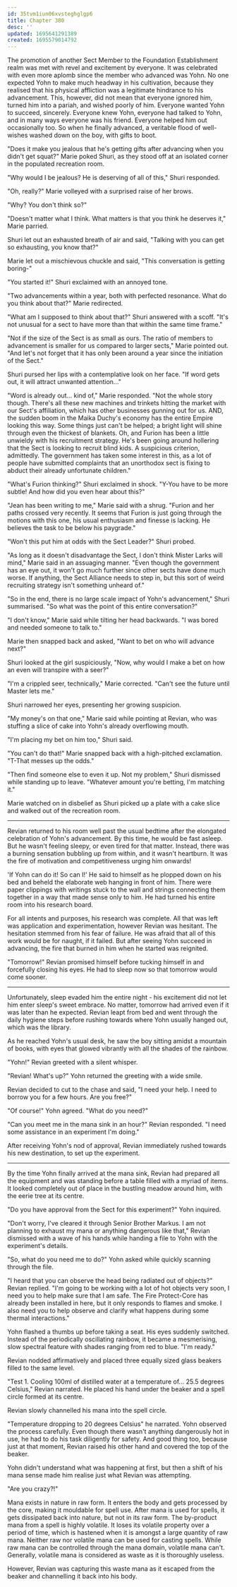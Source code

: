 ```yaml
---
id: 35tvm1iun06xvsteghglgp6
title: Chapter 380
desc: ''
updated: 1695641291389
created: 1695579014792
---
```


The promotion of another Sect Member to the Foundation Establishment realm was met with revel and excitement by everyone. It was celebrated with even more aplomb since the member who advanced was Yohn. No one expected Yohn to make much headway in his cultivation, because they realised that his physical affliction was a legitimate hindrance to his advancement. This, however, did not mean that everyone ignored him, turned him into a pariah, and wished poorly of him. Everyone wanted Yohn to succeed, sincerely. Everyone knew Yohn, everyone had talked to Yohn, and in many ways everyone was his friend. Everyone helped him out occasionally too. So when he finally advanced, a veritable flood of well-wishes washed down on the boy, with gifts to boot.

"Does it make you jealous that he's getting gifts after advancing when you didn't get squat?" Marie poked Shuri, as they stood off at an isolated corner in the populated recreation room.

"Why would I be jealous? He is deserving of all of this," Shuri responded.

"Oh, really?" Marie volleyed with a surprised raise of her brows.

"Why? You don't think so?"

"Doesn't matter what I think. What matters is that you think he deserves it," Marie parried.

Shuri let out an exhausted breath of air and said, "Talking with you can get so exhausting, you know that?"

Marie let out a mischievous chuckle and said, "This conversation is getting boring-"

"You started it!" Shuri exclaimed with an annoyed tone.

"Two advancements within a year, both with perfected resonance. What do you think about that?" Marie redirected.

"What am I supposed to think about that?" Shuri answered with a scoff. "It's not unusual for a sect to have more than that within the same time frame."

"Not if the size of the Sect is as small as ours. The ratio of members to advancement is smaller for us compared to larger sects," Marie pointed out. "And let's not forget that it has only been around a year since the initiation of the Sect."

Shuri pursed her lips with a contemplative look on her face. "If word gets out, it will attract unwanted attention..."

"Word is already out... kind of," Marie responded. "Not the whole story though. There's all these new machines and trinkets hitting the market with our Sect's affiliation, which has other businesses gunning out for us. AND, the sudden boom in the Maika Duchy's economy has the entire Empire looking this way. Some things just can't be helped; a bright light will shine through even the thickest of blankets. Oh, and Furion has been a little unwieldy with his recruitment strategy. He's been going around hollering that the Sect is looking to recruit blind kids. A suspicious criterion, admittedly. The government has taken some interest in this, as a lot of people have submitted complaints that an unorthodox sect is fixing to abduct their already unfortunate children."

"What's Furion thinking?" Shuri exclaimed in shock. "Y-You have to be more subtle! And how did you even hear about this?"

"Jean has been writing to me," Marie said with a shrug. "Furion and her paths crossed very recently. It seems that Furion is just going through the motions with this one, his usual enthusiasm and finesse is lacking. He believes the task to be below his paygrade."

"Won't this put him at odds with the Sect Leader?" Shuri probed.

"As long as it doesn't disadvantage the Sect, I don't think Mister Larks will mind," Marie said in an assuaging manner. "Even though the government has an eye out, it won't go much further since other sects have done much worse. If anything, the Sect Alliance needs to step in, but this sort of weird recruiting strategy isn't something unheard of."

"So in the end, there is no large scale impact of Yohn's advancement," Shuri summarised. "So what was the point of this entire conversation?"

"I don't know," Marie said while tilting her head backwards. "I was bored and needed someone to talk to."

Marie then snapped back and asked, "Want to bet on who will advance next?"

Shuri looked at the girl suspiciously, "Now, why would I make a bet on how an even will transpire with a seer?"

"I'm a crippled seer, technically," Marie corrected. "Can't see the future until Master lets me."

Shuri narrowed her eyes, presenting her growing suspicion.

"My money's on that one," Marie said while pointing at Revian, who was stuffing a slice of cake into Yohn's already overflowing mouth.

"I'm placing my bet on him too," Shuri said.

"You can't do that!" Marie snapped back with a high-pitched exclamation. "T-That messes up the odds."

"Then find someone else to even it up. Not my problem," Shuri dismissed while standing up to leave. "Whatever amount you're betting, I'm matching it."

Marie watched on in disbelief as Shuri picked up a plate with a cake slice and walked out of the recreation room.

____

Revian returned to his room well past the usual bedtime after the elongated celebration of Yohn's advancement. By this time, he would be fast asleep. But he wasn't feeling sleepy, or even tired for that matter. Instead, there was a burning sensation bubbling up from within, and it wasn't heartburn. It was the fire of motivation and competitiveness urging him onwards!

'If Yohn can do it! So can I!' He said to himself as he plopped down on his bed and beheld the elaborate web hanging in front of him. There were paper clippings with writings stuck to the wall and strings connecting them together in a way that made sense only to him. He had turned his entire room into his research board.

For all intents and purposes, his research was complete. All that was left was application and experimentation, however Revian was hesitant. The hesitation stemmed from his fear of failure. He was afraid that all of this work would be for naught, if it failed. But after seeing Yohn succeed in advancing, the fire that burned in him when he started was reignited.

"Tomorrow!" Revian promised himself before tucking himself in and forcefully closing his eyes. He had to sleep now so that tomorrow would come sooner.

____

Unfortunately, sleep evaded him the entire night - his excitement did not let him enter sleep's sweet embrace. No matter, tomorrow had arrived even if it was later than he expected. Revian leapt from bed and went through the daily hygiene steps before rushing towards where Yohn usually hanged out, which was the library.

As he reached Yohn's usual desk, he saw the boy sitting amidst a mountain of books, with eyes that glowed vibrantly with all the shades of the rainbow.

"Yohn!" Revian greeted with a silent whisper.

"Revian! What's up?" Yohn returned the greeting with a wide smile.

Revian decided to cut to the chase and said, "I need your help. I need to borrow you for a few hours. Are you free?"

"Of course!" Yohn agreed. "What do you need?"

"Can you meet me in the mana sink in an hour?" Revian responded. "I need some assistance in an experiment I'm doing."

After receiving Yohn's nod of approval, Revian immediately rushed towards his new destination, to set up the experiment.

____

By the time Yohn finally arrived at the mana sink, Revian had prepared all the equipment and was standing before a table filled with a myriad of items. It looked completely out of place in the bustling meadow around him, with the eerie tree at its centre.

"Do you have approval from the Sect for this experiment?" Yohn inquired.

"Don't worry, I've cleared it through Senior Brother Markus. I am not planning to exhaust my mana or anything dangerous like that," Revian dismissed with a wave of his hands while handing a file to Yohn with the experiment's details.

"So, what do you need me to do?" Yohn asked while quickly scanning through the file.

"I heard that you can observe the head being radiated out of objects?" Revian replied. "I'm going to be working with a lot of hot objects very soon, I need you to help make sure that I am safe. The Fire Protect-Core has already been installed in here, but it only responds to flames and smoke. I also need you to help observe and clarify what happens during some thermal interactions."

Yohn flashed a thumbs up before taking a seat. His eyes suddenly switched. Instead of the periodically oscillating rainbow, it became a mesmerising, slow spectral feature with shades ranging from red to blue. "I'm ready."

Revian nodded affirmatively and placed three equally sized glass beakers filled to the same level.

"Test 1. Cooling 100ml of distilled water at a temperature of... 25.5 degrees Celsius," Revian narrated. He placed his hand under the beaker and a spell circle formed at its centre.

Revian slowly channelled his mana into the spell circle.

"Temperature dropping to 20 degrees Celsius" he narrated. Yohn observed the process carefully. Even though there wasn't anything dangerously hot in use, he had to do his task diligently for safety. And good thing too, because just at that moment, Revian raised his other hand and covered the top of the beaker.

Yohn didn't understand what was happening at first, but then a shift of his mana sense made him realise just what Revian was attempting.

"Are you crazy?!"

Mana exists in nature in raw form. It enters the body and gets processed by the core, making it mouldable for spell use. After mana is used for spells, it gets dissipated back into nature, but not in its raw form. The by-product mana from a spell is highly volatile. It loses its volatile property over a period of time, which is hastened when it is amongst a large quantity of raw mana. Neither raw nor volatile mana can be used for casting spells. While raw mana can be controlled through the mana domain, volatile mana can't. Generally, volatile mana is considered as waste as it is thoroughly useless.

However, Revian was capturing this waste mana as it escaped from the beaker and channelling it back into his body.